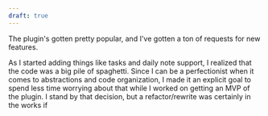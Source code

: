 ```yaml
---
draft: true
---
```

The plugin's gotten pretty popular, and I've gotten a ton of requests for new features. 

As I started adding things like tasks and daily note support, I realized that the code was a big pile of spaghetti. Since I can be a perfectionist when it comes to abstractions and code organization, I made it an explicit goal to spend less time worrying about that while I worked on getting an MVP of the plugin. I stand by that decision, but a refactor/rewrite was certainly in the works if 